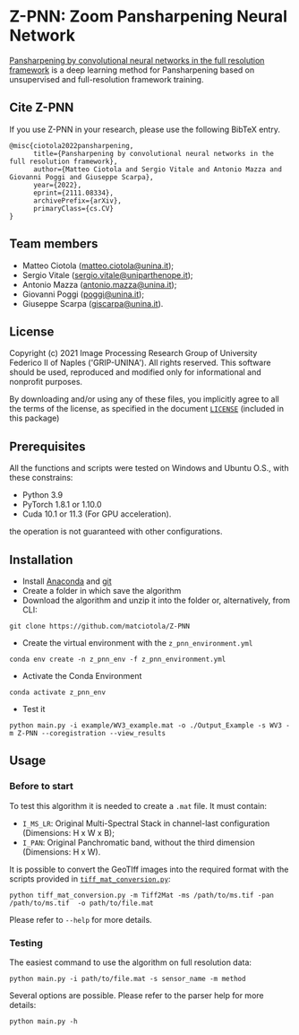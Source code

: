 # Z-PNN: Zoom Pansharpening Neural Network
[Pansharpening by convolutional neural networks in the full resolution framework](https://arxiv.org/abs/2111.08334) is 
a deep learning method for Pansharpening based on unsupervised and full-resolution framework training.

## Cite Z-PNN

If you use Z-PNN in your research, please use the following BibTeX entry.

```
@misc{ciotola2022pansharpening,
      title={Pansharpening by convolutional neural networks in the full resolution framework}, 
      author={Matteo Ciotola and Sergio Vitale and Antonio Mazza and Giovanni Poggi and Giuseppe Scarpa},
      year={2022},
      eprint={2111.08334},
      archivePrefix={arXiv},
      primaryClass={cs.CV}
}
```

## Team members
 - Matteo Ciotola (matteo.ciotola@unina.it);
 - Sergio Vitale  (sergio.vitale@uniparthenope.it);
 - Antonio Mazza (antonio.mazza@unina.it);
 - Giovanni Poggi   (poggi@unina.it);
 - Giuseppe Scarpa  (giscarpa@unina.it).
 
 
## License
Copyright (c) 2021 Image Processing Research Group of University Federico II of Naples ('GRIP-UNINA').
All rights reserved.
This software should be used, reproduced and modified only for informational and nonprofit purposes.

By downloading and/or using any of these files, you implicitly agree to all the
terms of the license, as specified in the document [`LICENSE`](https://github.com/matciotola/Z-PNN/LICENSE.txt)
(included in this package) 

## Prerequisites
All the functions and scripts were tested on Windows and Ubuntu O.S., with these constrains:

- Python 3.9 
- PyTorch 1.8.1 or 1.10.0
-  Cuda 10.1 or 11.3 (For GPU acceleration).

the operation is not guaranteed with other configurations.

## Installation

- Install [Anaconda](https://www.anaconda.com/products/individual) and [git](https://git-scm.com/downloads) 
- Create a folder in which save the algorithm
- Download the algorithm and unzip it into the folder or, alternatively, from CLI:

```
git clone https://github.com/matciotola/Z-PNN
```

- Create the virtual environment with the `z_pnn_environment.yml`

```
conda env create -n z_pnn_env -f z_pnn_environment.yml
```

- Activate the Conda Environment

```
conda activate z_pnn_env
```

- Test it 

```
python main.py -i example/WV3_example.mat -o ./Output_Example -s WV3 -m Z-PNN --coregistration --view_results 
```


## Usage

### Before to start
To test this algorithm it is needed to create a `.mat` file. It must contain:
- `I_MS_LR`: Original Multi-Spectral Stack in channel-last configuration (Dimensions: H x W x B);
- `I_PAN`: Original Panchromatic band, without the third dimension (Dimensions: H x W).

It is possible to convert the GeoTIff images into the required format with the scripts provided in [`tiff_mat_conversion.py`](https://github.com/matciotola/Z-PNN/blob/master/tiff_mat_conversion.py): 

```
python tiff_mat_conversion.py -m Tiff2Mat -ms /path/to/ms.tif -pan /path/to/ms.tif  -o path/to/file.mat
```

Please refer to `--help` for more details. 

### Testing
The easiest command to use the algorithm on full resolution data:

```
python main.py -i path/to/file.mat -s sensor_name -m method
```
Several options are possible. Please refer to the parser help for more details:

```
python main.py -h
```

